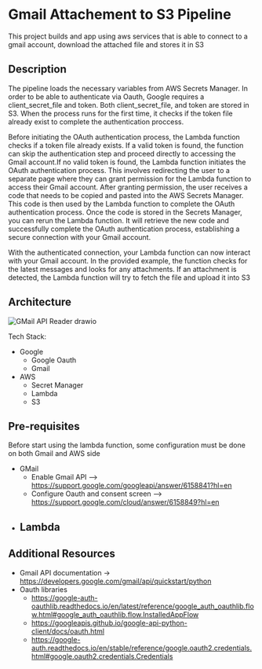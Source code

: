 # Gmail Attachement to S3 Pipeline
This project builds and app using aws services that is able to connect to a gmail  account, download the attached file and stores it in S3

## Description
The pipeline loads the necessary  variables from AWS Secrets Manager. In order to be able to authenticate via Oauth, Google requires a client_secret_file and token. Both client_secret_file, and token are stored in S3. When the process runs for the first time, it checks if the token file already exist to complete the authentication proccess.

Before initiating the OAuth authentication process, the Lambda function checks if a token file already exists. If a valid token is found, the function can skip the authentication step and proceed directly to accessing the Gmail account.If no valid token is found, the Lambda function initiates the OAuth authentication process. This involves redirecting the user to a separate page where they can grant permission for the Lambda function to access their Gmail account. After granting permission, the user receives a code that needs to be copied and pasted into the AWS Secrets Manager. This code is then used by the Lambda function to complete the OAuth authentication process. Once the code is stored in the Secrets Manager, you can rerun the Lambda function. It will retrieve the new code and successfully complete the OAuth authentication process, establishing a secure connection with your Gmail account.

With the authenticated connection, your Lambda function can now interact with your Gmail account. In the provided example, the function checks for the latest messages and looks for any attachments. If an attachment is detected, the Lambda function will try to fetch the file and upload it into S3

## Architecture

![GMail API Reader drawio](https://github.com/karmariv/GmailAPIReaderApp/assets/19791050/97f65f6a-0179-47a9-ab83-d5a65e32c6f8)

Tech Stack:
- Google
  - Google Oauth
  - Gmail
- AWS
  - Secret Manager
  - Lambda
  - S3

## Pre-requisites
Before start using the lambda function, some configuration must be done on both Gmail and AWS side
  - GMail
    - Enable Gmail API --> https://support.google.com/googleapi/answer/6158841?hl=en
    - Configure Oauth and consent screen --> https://support.google.com/cloud/answer/6158849?hl=en
  - Lambda
    - 


## Additional Resources
- Gmail API documentation -> https://developers.google.com/gmail/api/quickstart/python
- Oauth libraries
    * https://google-auth-oauthlib.readthedocs.io/en/latest/reference/google_auth_oauthlib.flow.html#google_auth_oauthlib.flow.InstalledAppFlow
    * https://googleapis.github.io/google-api-python-client/docs/oauth.html
    * https://google-auth.readthedocs.io/en/stable/reference/google.oauth2.credentials.html#google.oauth2.credentials.Credentials
  



